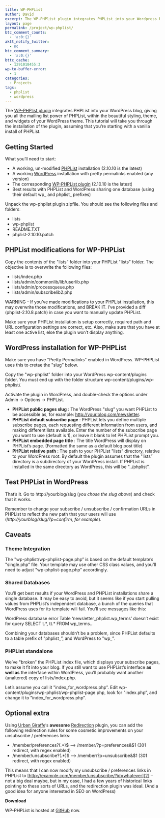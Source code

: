 ```yaml
---
title: WP-PHPList
author: David
excerpt: The WP-PHPlist plugin integrates PHPList into your Wordpress blog, giving you all the mailing list power of PHPList, within the beautiful styling, theme, and widgets of your Wordpress theme.
layout: page
permalink: /project/wp-phplist/
btc_comment_counts:
  - 'a:0:{}'
aktt_notify_twitter:
  - no
btc_comment_summary:
  - 'a:0:{}'
bttc_cache:
  - 1291018455:3
wp-to-buffer-error:
  - 1
categories:
  - Projects
tags:
  - phplist
  - wordpress
---
```

The [WP-PHPlist plugin][1] integrates PHPList into your WordPress blog, giving you all the mailing list power of PHPList, within the beautiful styling, theme, and widgets of your WordPress theme. This tutorial will take you through the installation of the plugin, assuming that you&#8217;re starting with a vanilla install of PHPList. <!--more-->

## Getting Started

What you&#8217;ll need to start:

  * A working, un-modified <a title="PHPlist" href="http://www.phplist.com/" target="_blank">PHPList</a> installation (2.10.10 is the latest)
  * A working <a title="Wordpress" href="http://www.wordpress.org/" target="_blank">WordPress</a> installation with pretty permalinks enabled (any version)
  * The corresponding <a title="WP-PHPList plugin" href="https://github.com/funkypenguin/wp-phplist" target="_blank">WP-PHPList plugin</a> (2.10.10 is the latest)
  * Best results with PHPList and WordPress sharing one database (using their default wp_ and phplist_ prefixes)

Unpack the wp-phplist plugin zipfile. You should see the following files and folders:

  * lists
  * wp-phplist
  * README.TXT
  * phplist-2.10.10.patch

## PHPList modifications for WP-PHPList

Copy the contents of the "lists&#8221; folder into your PHPList "lists&#8221; folder. The objective is to overwrite the following files:

  * lists/index.php
  * lists/admin/commonlib/lib/userlib.php
  * lists/admin/processqueue.php
  * lists/admin/subscribelib2.php

WARNING &#8211; If you&#8217;ve made modifications to your PHPList installation, this may overwrite those modifications, and BREAK IT. I&#8217;ve provided a diff (phplist-2.10.8.patch) in case you want to manually update PHPList.

Make sure your PHPList installation is setup correctly, required path and URL configuration settings are correct, etc. Also, make sure that you have at least one active list, else the plugin won&#8217;t display anything.

## WordPress installation for WP-PHPList

Make sure you have "Pretty Permalinks&#8221; enabled in WordPress. WP-PHPList uses this to cretae the "slug&#8221; below.

Copy the "wp-phplist&#8221; folder into your WordPress wp-content/plugins folder. You must end up with the folder structure wp-content/plugins/wp-phplist/.

Activate the plugin in WordPress, and double-check the options under Admin -> Options -> PHPList.

  * **PHPList public pages slug** : The WordPress "slug&#8221; you want PHPList to be accessible as, for example: http://your.blog.com/newsletter.
  * **PHPList default subscribe page** : PHPList lets you define multiple subscribe pages, each requesting different information from users, and making different lists available. Enter the number of the subscribe page you want to use (default is 1), or leave it blank to let PHPList prompt you.
  * **PHPList embedded page title** : The title WordPress will display on PHPList&#8217;s page. (Formatted the same as a default blog post title)
  * **PHPList relative path** : The path to your PHPList "lists&#8221; directory, relative to your WordPress root. By default the plugin assumes that the "lists&#8221; directory is a subdirectory of your WordPress install. If PHPList is installed in the same directory as WordPress, this will be "../phplist&#8221;.

## Test PHPList in WordPress

That&#8217;s it. Go to http://yourblog/slug (*you chose the slug above*) and check that it works.

Remember to change your subscribe / unsubscribe / confirmation URLs in PHPList to reflect the new path that your users will use (*http://yourblog/slug/?p=confirm, for example*).

## Caveats

### Theme Integration

The "wp-phplist/wp-phplist-page.php&#8221; is based on the default template&#8217;s "single.php&#8221; file. Your template may use other CSS class values, and you&#8217;ll need to adjust "wp-phplist-page.php&#8221; accordingly.

### Shared Databases

You&#8217;ll get best results if your WordPress and PHPList installations share a single database. It may be easy to avoid, but it seems like if you start pulling values from PHPList&#8217;s independent database, a bunch of the queries that WordPress uses for its template will fail. You&#8217;ll see messages like this:

WordPress database error Table &#8216;newsletter\_phplist.wp\_terms&#8217; doesn&#8217;t exist for query SELECT t.\*, tt.\* FROM wp_terms..

Combining your databases shouldn&#8217;t be a problem, since PHPList defaults to a table prefix of "phplist\_&#8221;, and WordPress to "wp\_&#8221;.

### PHPList standalone

We&#8217;ve "broken&#8221; the PHPList index file, which displays your subscribe pages, to make it fit into your blog. If you still want to use PHPList&#8217;s interface **as well as** the interface within WordPress, you&#8217;ll probably want another (unaltered) copy of lists/index.php.

Let&#8217;s assume you call it "index\_for\_wordpress.php&#8221;. Edit wp-content/plugins/wp-phplist/wp-phplist-page.php, look for "index.php&#8221;, and change it to "index\_for\_wordpress.php&#8221;.

## Optional extra

Using <a title="Urban Giraffe" href="http://urbangiraffe.com/" target="_blank">Urban Giraffe</a>&#8216;s **awesome** <a title="Urban Giraffe's Redirection Plugin" href="http://urbangiraffe.com/plugins/redirection/" target="_blank">Redirection</a> plugin, you can add the following redirection rules for some cosmetic improvements on your unsubscribe / preferences links:

  * /member/preferences\?(.*)$ &#8211;> /member/?p=preferences&$1 (301 redirect, with regex enabled)
  * /member/unsubscribe\?(.*)$ &#8211;> /member/?p=unsubscribe&$1 (301 redirect, with regex enabled)

This means that I can now modify my unsubscribe / preferences links in PHPList to [http://example.com/member/unsubscribe/?id=whatever][2] &#8211; not a big deal maybe, but in my case, I had a few years of historical links pointing to these sorts of URLs, and the redirection plugin was ideal. (And a good idea for anyone interested in SEO on WordPress)

**Download**

WP-PHPList is hosted at <a title="GitHub" href="https://github.com/funkypenguin/wp-phplist" target="_blank">GitHub</a> now.

 [1]: https://github.com/funkypenguin/wp-phplist
 [2]: http://example.com/member/unsubscribe/?id=whatever "http://example.com/member/unsubscribe/?id=whatever"
